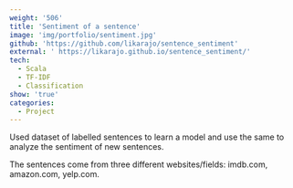```yaml
---
weight: '506'
title: 'Sentiment of a sentence'
image: 'img/portfolio/sentiment.jpg'
github: 'https://github.com/likarajo/sentence_sentiment'
external: ' https://likarajo.github.io/sentence_sentiment/'
tech:
  - Scala
  - TF-IDF
  - Classification
show: 'true'
categories:
  - Project
---
```


Used dataset of labelled sentences to learn a model and use the same to analyze the sentiment of new sentences.
<!--more-->
The sentences come from three different websites/fields: imdb.com, amazon.com, yelp.com.